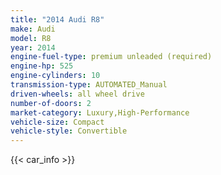 ```yaml
---
title: "2014 Audi R8"
make: Audi
model: R8
year: 2014
engine-fuel-type: premium unleaded (required)
engine-hp: 525
engine-cylinders: 10
transmission-type: AUTOMATED_Manual
driven-wheels: all wheel drive
number-of-doors: 2
market-category: Luxury,High-Performance
vehicle-size: Compact
vehicle-style: Convertible
---
```


{{< car_info >}}
